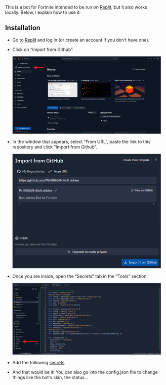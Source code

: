 This is a bot for Fortnite intended to be run on [Replit](https://replit.com/), but it also works locally. Below, I explain how to use it:

## Installation
- Go to [Replit](https://replit.com/) and log in (or create an account if you don't have one).
 
- Click on “Import from Github”.
 
  <img src="https://github.com/MrE8065/FnBotLobbies/blob/main/assets/Import%20from%20Github.png?raw=true" width="700">
 
- In the window that appears, select “From URL”, paste the link to this repository and click “Import from Github”.

  <img src="https://github.com/MrE8065/FnBotLobbies/blob/main/assets/Github%20Window.png?raw=true" width=“500”>

- Once you are inside, open the “Secrets” tab in the “Tools” section.

  <img src="https://github.com/MrE8065/FnBotLobbies/blob/main/assets/Secrets.png?raw=true" width=“700”>
  
- Add the following [secrets](secrets(EN)/secrets(EN).md)
 

- And that would be it! You can also go into the config.json file to change things like the bot's skin, the status...
